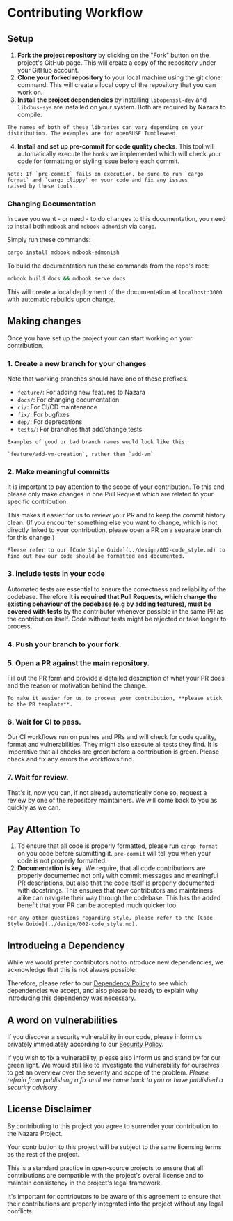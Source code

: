 # Contributing Workflow

## Setup

1. **Fork the project repository** by clicking on the "Fork" button on the project's GitHub page.
This will create a copy of the repository under your GitHub account.
2. **Clone your forked repository** to your local machine using the git clone command.
This will create a local copy of the repository that you can work on.
3. **Install the project dependencies** by installing `libopenssl-dev` and `libdbus-sys` are installed on your system. Both are required by Nazara to compile.

```admonish note
The names of both of these libraries can vary depending on your distribution. The examples are for openSUSE Tumbleweed.
```

4. **Install and set up pre-commit for code quality checks**. This tool will automatically execute the `hooks` we implemented
which will check your code for formatting or styling issue before each commit.

```admonish note
Note: If `pre-commit` fails on execution, be sure to run `cargo format` and `cargo clippy` on your code and fix any issues
raised by these tools.
```

### Changing Documentation

In case you want - or need - to do changes to this documentation, you need to install both `mdbook` and
`mdbook-admonish` via `cargo`.

Simply run these commands:

```bash
cargo install mdbook mdbook-admonish
```

To build the documentation run these commands from the repo's root:

```bash
mdbook build docs && mdbook serve docs
```

This will create a local deployment of the documentation at `localhost:3000` with automatic rebuilds upon change.

## Making changes

Once you have set up the project your can start working on your contribution.

### 1. Create a new branch for your changes

Note that working branches should have one of these prefixes.

- `feature/`: For adding new features to Nazara
- `docs/`: For changing documentation
- `ci/`: For CI/CD maintenance
- `fix/`: For bugfixes
- `dep/`: For deprecations
- `tests/`: For branches that add/change tests

```admonish example
Examples of good or bad branch names would look like this:

`feature/add-vm-creation`, rather than `add-vm`

```

### 2. Make meaningful committs

It is important to pay attention to the scope of your contribution. To this end please only make changes in one Pull Request which are related to your specific contribution.

This makes it easier for us to review your PR and to keep the commit history clean. (If you encounter something else you want to change,
which is not directly linked to your contribution, please open a PR on a separate branch for this change.)

~~~admonish hint
Please refer to our [Code Style Guide](../design/002-code_style.md) to find out how our code should be formatted and documented.
~~~

### 3. Include tests in your code 

Automated tests are essential to ensure the correctness and reliability of the codebase.
Therefore **it is required that Pull Requests, which change the existing behaviour of the codebase (e.g by adding features),
must be covered with tests** by the contributor whenever possible in the same PR as the contribution itself.
Code without tests might be rejected or take longer to process.

### 4. **Push your branch to your fork**.

### 5. **Open a PR against the main repository**.

Fill out the PR form and provide a detailed description of what your PR does and the reason or motivation behind the change.

~~~admonish hint
To make it easier for us to process your contribution, **please stick to the PR template**.
~~~

### 6. **Wait for CI to pass**.

Our CI workflows run on pushes and PRs and will check for code quality, format and vulnerabilities. They might also execute all tests they find. It is imperative that all checks
are green before a contribution is green. Please check and fix any errors the workflows find.

### 7. **Wait for review**.

That's it, now you can, if not already automatically done so, request a review by one of the repository maintainers. We will come back to you as quickly as we can.

## Pay Attention To

1. To ensure that all code is properly formatted, please run `cargo format` on you code before submitting it. `pre-commit` will tell you when your code is not properly formatted.
2. **Documentation is key**. We require, that all code contributions are properly documented not only with commit messages and meaningful PR descriptions, but also that the code itself is properly documented with docstrings. This ensures that new contributors and maintainers alike can navigate their way through the codebase. This has the added benefit that your PR can be accepted much quicker too.

```admonish important
For any other questions regarding style, please refer to the [Code Style Guide](../design/002-code_style.md).
```

## Introducing a Dependency

While we would prefer contributors not to introduce new dependencies, we acknowledge that this is not always possible.

Therefore, please refer to our [Dependency Policy](./dependencies.md) to see which dependencies we accept, and also please be ready
to explain why introducing this dependency was necessary.

## A word on vulnerabilities

If you discover a security vulnerability in our code, please inform us privately immediately according to our [Security Policy](security.md).

If you wish to fix a vulnerability, please also inform us and stand by for our green light. We would still like to investigate the vulnerability for ourselves to get an overview over the severity and scope of the problem. *Please refrain from publishing a fix until we came back to you or have published a security advisory*.

## License Disclaimer

By contributing to this project you agree to surrender your contribution to the Nazara Project.

Your contribution to this project will be subject to the same licensing terms as the rest of the project.

This is a standard practice in open-source projects to ensure that all contributions are compatible with the project's overall license and to maintain consistency in the project's legal framework. 

It's important for contributors to be aware of this agreement to ensure that their contributions are properly integrated into the project without any legal conflicts.
